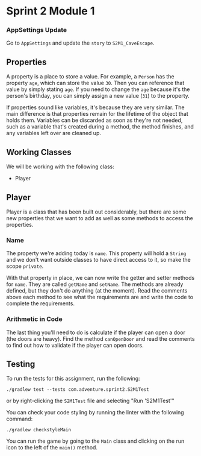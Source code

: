 # Sprint 2 Module 1

### AppSettings Update
Go to `AppSettings` and update the `story` to `S2M1_CaveEscape`.

## Properties
A property is a place to store a value. For example, a `Person` has the property `age`, which can store the value `30`. Then you can reference that value by simply stating `age`. If you need to change the `age` because it's the person's birthday, you can simply assign a new value (`31`) to the property. 

If properties sound like variables, it's because they are very similar. The main difference is that properties remain for the lifetime of the object that holds them. Variables can be discarded as soon as they're not needed, such as a variable that's created during a method, the method finishes, and any variables left over are cleaned up.

## Working Classes
We will be working with the following class:
- Player

## Player
Player is a class that has been built out considerably, but there are some new properties that we want to add as well as some methods to access the properties. 

### Name

The property we're adding today is `name`. This property will hold a `String` and we don't want outside classes to have direct access to it, so make the scope `private`. 

With that property in place, we can now write the getter and setter methods for `name`. They are called `getName` and `setName`. The methods are already defined, but they don't do anything (at the moment). Read the comments above each method to see what the requirements are and write the code to complete the requirements. 

### Arithmetic in Code
The last thing you'll need to do is calculate if the player can open a door (the doors are heavy). Find the method `canOpenDoor` and read the comments to find out how to validate if the player can open doors. 

## Testing
To run the tests for this assignment, run the following:

```./gradlew test --tests com.adventure.sprint2.S2M1Test```

or by right-clicking the `S2M1Test` file and selecting "Run 'S2M1Test'"

You can check your code styling by running the linter with the following command:

```./gradlew checkstyleMain```

You can run the game by going to the `Main` class and clicking on the run icon to the left of the `main()` method.
